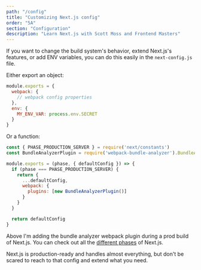 ```yaml
---
path: "/config"
title: "Customizing Next.js config"
order: "5A"
section: "Configuration"
description: "Learn Next.js with Scott Moss and Frontend Masters"
---
```


If you want to change the build system's behavior, extend Next.js's features, or add ENV variables, you can do this easily in the `next-config.js` file.

Either export an object:

```js
module.exports = {
  webpack: {
    // webpack config properties
  },
  env: {
    MY_ENV_VAR: process.env.SECRET
  }
}
```

Or a function:

```js
const { PHASE_PRODUCTION_SERVER } = require('next/constants')
const BundleAnalyzerPlugin = require('webpack-bundle-analyzer').BundleAnalyzerPlugin

module.exports = (phase, { defaultConfig }) => {
  if (phase === PHASE_PRODUCTION_SERVER) {
    return {
      ...defaultConfig,
      webpack: {
        plugins: [new BundleAnalyzerPlugin()]
      }
    }
  }

  return defaultConfig
} 
```

Above I'm adding the bundle analyzer webpack plugin during a prod build of Next.js. You can check out all the [different phases](https://github.com/vercel/next.js/blob/canary/packages/next/next-server/lib/constants.ts#L1-L4) of Next.js.

Next.js is production-ready and handles almost everything, but don't be scared to reach to that config and extend what you need.
